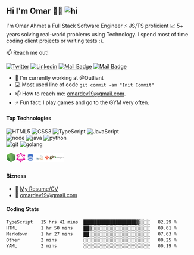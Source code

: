 ## Hi I'm Omar 👨‍💻 <img src="https://user-images.githubusercontent.com/1303154/88677602-1635ba80-d120-11ea-84d8-d263ba5fc3c0.gif" width="28px" alt="hi">

I'm Omar Ahmet a Full Stack Software Engineer ⚡️ JS/TS proficient 📈 5+ years solving real-world problems using Technology. I spend most of time coding client projects or writing tests :).

:mailbox: Reach me out!

[![Twitter](https://img.shields.io/badge/-Twitter-222222?style=flat-square&logo=twitter&logoColor=white&link=https://twitter.com/Omarah382/)](https://twitter.com/Omarah382/)
[![Linkedin](https://img.shields.io/badge/-LinkedIn-222222?style=flat-square&logo=Linkedin&logoColor=white&link=https://www.linkedin.com/in/omardev19/)](https://www.linkedin.com/in/omardev19/) [![Mail Badge](https://img.shields.io/badge/-@omardev19-e84393?style=flat&labelColor=e84393&logo=instagram&logoColor=white)](https://instagram.com/omarcsjs) [![Mail Badge](https://img.shields.io/badge/-omardev19-c0392b?style=flat&labelColor=c0392b&logo=gmail&logoColor=white)](mailto:omardev19@gmail.com)

<!-- TODO: Add last video link -->

- 🔭 I’m currently working at @Outliant
- :computer: Most used line of code `git commit -am "Init Commit"`
- 📫 How to reach me: omardev19@gmail.com.
- ⚡ Fun fact: I play games and go to the GYM very often.

#### Top Technologies

<!-- [![Top Langs](https://github-readme-stats.vercel.app/api/top-langs/?username=tupizz)](https://github.com/anuraghazra/github-readme-stats) -->

![HTML5](https://img.shields.io/badge/html%205-grey?style=for-the-badge&logo=html5&logoColor=white&labelColor=00C756)
![CSS3](https://img.shields.io/badge/css%203-grey?style=for-the-badge&logo=css3&logoColor=white&labelColor=00C756)
![TypeScript](https://img.shields.io/badge/typescript-grey?style=for-the-badge&logo=typescript&logoColor=white&labelColor=00C756)
![JavaScript](https://img.shields.io/badge/-JavaScript-grey?style=for-the-badge&logo=javascript&logoColor=white&labelColor=00C756)
<br>
![node](https://img.shields.io/badge/-node-grey?style=for-the-badge&logo=node.js&logoColor=white&labelColor=00C756)
![java](https://img.shields.io/badge/-java-grey?style=for-the-badge&logo=java&logoColor=white&labelColor=00C756)
![python](https://img.shields.io/badge/-python-grey?style=for-the-badge&logo=python&logoColor=white&labelColor=00C756)
<br>
![git](https://img.shields.io/badge/-git-grey?style=for-the-badge&logo=git&logoColor=white&labelColor=00C756)
![golang](https://img.shields.io/badge/-golang-grey?style=for-the-badge&logo=go&logoColor=white&labelColor=00C756)


<img align="left" alt="Node.js" width="26px" src="https://raw.githubusercontent.com/github/explore/80688e429a7d4ef2fca1e82350fe8e3517d3494d/topics/nodejs/nodejs.png" />

<img align="left" alt="GraphQL" width="26px" src="https://raw.githubusercontent.com/github/explore/80688e429a7d4ef2fca1e82350fe8e3517d3494d/topics/graphql/graphql.png" />

<img align="left" alt="SQL" width="26px" src="https://raw.githubusercontent.com/github/explore/80688e429a7d4ef2fca1e82350fe8e3517d3494d/topics/sql/sql.png" />

<img align="left" alt="MySQL" width="26px" src="https://raw.githubusercontent.com/github/explore/80688e429a7d4ef2fca1e82350fe8e3517d3494d/topics/mysql/mysql.png" />

<img align="left" alt="Git" width="26px" src="https://raw.githubusercontent.com/github/explore/80688e429a7d4ef2fca1e82350fe8e3517d3494d/topics/git/git.png" />

<img align="left" alt="MongoDB" width="26px" src="https://raw.githubusercontent.com/github/explore/80688e429a7d4ef2fca1e82350fe8e3517d3494d/topics/mongodb/mongodb.png" />

<br />
<br />

#### Bizness
- :paperclip: [My Resume/CV](https://github.com/co-mora/co-mora/blob/master/resumes/resume-v1.pdf)
- :email: omardev19@gmail.com
#### Coding Stats

<!--START_SECTION:waka-->
```text
TypeScript   15 hrs 41 mins  ████████████████████▓░░░░   82.29 % 
HTML         1 hr 50 mins    ██▒░░░░░░░░░░░░░░░░░░░░░░   09.61 % 
Markdown     1 hr 27 mins    ██░░░░░░░░░░░░░░░░░░░░░░░   07.63 % 
Other        2 mins          ░░░░░░░░░░░░░░░░░░░░░░░░░   00.25 % 
YAML         2 mins          ░░░░░░░░░░░░░░░░░░░░░░░░░   00.19 % 
```
<!--END_SECTION:waka-->